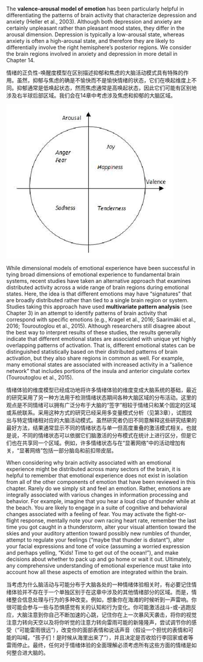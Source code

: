 The **valence-arousal model of emotion** has been particularly helpful in differentiating the patterns of brain activity that characterize depression and anxiety (Heller et al., 2003). Although both depression and anxiety are certainly unpleasant rather than pleasant mood states, they differ in the arousal dimension. Depression is typically a low-arousal state, whereas anxiety is often a high-arousal state, and therefore they are likely to differentially involve the right hemisphere’s posterior regions. We consider the brain regions involved in anxiety and depression in more detail in Chapter 14.

情绪的正负性-唤醒度模型在区别描述抑郁和焦虑的大脑活动模式具有特殊的作用。虽然，抑郁与焦虑的确是不愉快而不是愉快情绪的状态，它们在唤起维度上不同。抑郁通常是低唤起状态，然而焦虑通常是高唤起状态，因此它们可能有区别地涉及右半球后部区域。我们会在14章中考虑涉及焦虑和抑郁的大脑区域。

<img src='f1.png'>

While dimensional models of emotional experience have been successful in tying broad dimensions of emotional experience to fundamental brain systems, recent studies have taken an alternative approach that examines distributed activity across a wide range of brain regions during emotional states. Here, the idea is that different emotions may have “signatures” that are broadly distributed rather than tied to a single brain region or system. Studies taking this approach have used **multivariate pattern analysis** (see Chapter 3) in an attempt to identify patterns of brain activity that correspond with specific emotions (e.g., Kragel et al., 2016; Saarimäki et al., 2016; Touroutoglou et al., 2015). Although researchers still disagree about the best way to interpret results of these studies, the results generally indicate that different emotional states are associated with unique yet highly overlapping patterns of activation. That is, different emotional states can be distinguished statistically based on their distributed patterns of brain activation, but they also share regions in common as well. For example, many emotional states are associated with increased activity in a “salience network” that includes portions of the insula and anterior cingulate cortex (Touroutoglou et al., 2015).

情绪体验的维度模型已经成功地将许多情绪体验的维度变成大脑系统的基础，最近的研究采用了另一种方法用于检测情绪状态期间各种大脑区域的分布活动。这里的观点是不同情绪可以拥有广泛分布于大脑的“签字”相较于情绪只和某个固定的区域或系统联系。采用这种方式的研究已经采用多变量模式分析（见第3章），试图找出与特定情绪相对应的大脑活动模式。虽然研究者仍旧不同意解释这些研究结果的最好方法，结果通常显示不同的情绪状态与单一但高度重叠的激活模式相关。也就是说，不同的情绪状态可以依据它们脑激活的分布模式在统计上进行区分，但是它们也在共享同一个区域。例如，许多情绪状态与在“显著网络”中的活动增加有关，“显著网络”包括一部分脑岛和前扣带皮层。

When considering why brain activity associated with an emotional experience might be distributed across many sectors of the brain, it is helpful to remember that emotional experience does not exist in isolation from all of the other components of emotion that have been reviewed in this chapter. Rarely do we simply sit and feel an emotion. Rather, emotions are integrally associated with various changes in information processing and behavior. For example, imagine that you hear a loud clap of thunder while at the beach. You are likely to engage in a suite of cognitive and behavioral changes associated with a feeling of fear. You may activate the fight-or-flight response, mentally note your own racing heart rate, remember the last time you got caught in a thunderstorm, alter your visual attention toward the skies and your auditory attention toward possibly new rumbles of thunder, attempt to regulate your feelings (“maybe that thunder is distant”), alter your facial expressions and tone of voice (assuming a worried expression and perhaps yelling, “Kids! Time to get out of the ocean!”), and make decisions about whether to pack up and go home or wait it out. Ultimately, any comprehensive understanding of emotional experience must take into account how all these aspects of emotion are integrated within the brain.

当考虑为什么脑活动与可能分布于大脑各处的一种情绪体验相关时，有必要记住情绪体验并不存在于一个单独区别于在这章中涉及的其他情绪部分的区域。而是，情绪整合信息处理与行为的多种改变。例如，想象你在海滩的时候听到一声雷响。你很可能会参与一些与恐惧感觉有关的认知和行为变化。你可能激活战斗-或-逃跑反应，大脑注意到你自己不断加速的心跳，记住你在上一次暴风天袭击，将你的视觉注意力转向天空以及将你听觉的注意力转向雷雨可能的新隆隆声，尝试调节你的感受（“可能雷雨很远”），改变你的面部表情和说话声音（假设一个担忧的表情和可能的叫喊，“孩子们！是时候从海里出来了”），并且决定是否收拾行李回家或者等雷雨停止。最终，任何对于情绪体验的全面理解必须考虑所有这些方面的情绪是如何整合进大脑的。
